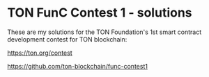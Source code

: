 # TON FunC Contest 1 - solutions

These are my solutions for the TON Foundation's 1st smart contract development contest for TON blockchain:

https://ton.org/contest

https://github.com/ton-blockchain/func-contest1
